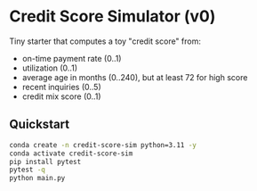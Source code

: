 # Credit Score Simulator (v0)

Tiny starter that computes a toy "credit score" from:
- on-time payment rate (0..1)
- utilization (0..1)
- average age in months (0..240), but at least 72 for high score
- recent inquiries (0..5)
- credit mix score (0..1)

## Quickstart

```bash
conda create -n credit-score-sim python=3.11 -y
conda activate credit-score-sim
pip install pytest
pytest -q
python main.py